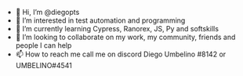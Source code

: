 - 👋 Hi, I’m @diegopts
- 👀 I’m interested in test automation and programming
- 🌱 I’m currently learning Cypress, Ranorex, JS, Py and softskills
- 💞️ I’m looking to collaborate on my work, my community, friends and people I can help
- 📫 How to reach me call me on discord Diego Umbelino #8142 or UMBELINO#4541

<!---
diegopts/diegopts is a ✨ special ✨ repository because its `README.md` (this file) appears on your GitHub profile.
You can click the Preview link to take a look at your changes.
--->
